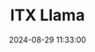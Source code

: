 ---
layout: post
title: ITX Llama
summary: 
date: '2024-08-29 11:33:00'
tags: [Computers, Motherboards, PC]
---